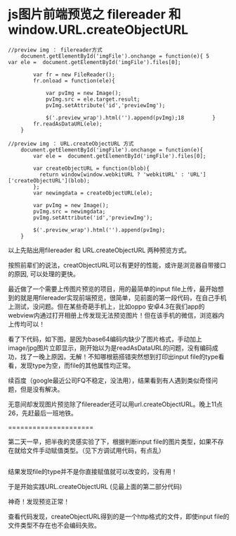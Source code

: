 # js图片前端预览之 filereader 和 window.URL.createObjectURL

```
//preview img ： filereader方式
    document.getElementById('imgFile').onchange = function(e){ 5         var ele =  document.getElementById('imgFile').files[0];

        var fr = new FileReader();
        fr.onload = function(ele){

            var pvImg = new Image();
            pvImg.src = ele.target.result;
            pvImg.setAttribute('id','previewImg');

            $('.preview_wrap').html('').append(pvImg);18         }
        fr.readAsDataURL(ele);
    }
```

```
//preview img ： URL.createObjectURL 方式
    document.getElementById('imgFile').onchange = function(e){
        var ele =  document.getElementById('imgFile').files[0];

        var createObjectURL = function(blob){
          return window[window.webkitURL ? 'webkitURL' : 'URL']['createObjectURL'](blob);
        };
        var newimgdata = createObjectURL(ele);

        var pvImg = new Image();
        pvImg.src = newimgdata;
        pvImg.setAttribute('id','previewImg');

        $('.preview_wrap').html('').append(pvImg);
    }
```

以上先贴出用filereader 和 URL.createObjectURL 两种预览方式。

按照前辈们的说法，creatObjectURL可以有更好的性能，或许是浏览器自带接口的原因, 可以处理的更快。 

最近做了一个需要上传图片预览的项目，用的最简单的input file上传，最开始想到的就是用filereader实现前端预览，很简单，见前面的第一段代码，在自己手机上测试，没问题。但在某些奇葩手机上，比如oppo 安卓4.3在我们app的webview内通过打开相册上传发现无法预览图片！但在该手机的微信，浏览器内上传均可以！

看了下代码，如下图，是因为base64编码内缺少了图片格式，手动加上image/jpg图片立即显示，刚开始以为是readAsDataURL的问题，没有编码成功，找了一晚上原因，无解！不知哪根筋搭错突然想到打印出input file的type看看，发现type为空，而file的其他属性均正常。

续百度（google最近公司FQ不稳定，没法用），结果看到有人遇到类似奇怪问题，但是没有解决。

无意间却发现图片预览除了filereader还可以用url.createObjectURL。晚上11点26，先赶最后一班地铁。

=====================

第二天一早，把半夜的灵感实验了下，根据判断input file的图片类型，如果不存在就给文件手动赋值类型。（见下方调试用代码，有点乱）

```

```

结果发现file的type并不是你直接赋值就可以改变的，没有用！



于是开始实践URL.createObjectURL \(见最上面的第二部分代码\)

神奇！发现预览正常！



查看代码发现，createObjectURL得到的是一个http格式的文件，即使input file的文件类型不存在也不会编码失败。

  


